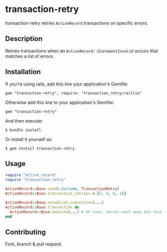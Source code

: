 # transaction-retry

transaction-retry retries `ActiveRecord` transactions on specific errors.

## Description

Retries transactions when an `ActiveRecord::StatementInvalid` occurs that matches a list of errors.

## Installation

If you're using rails, add this line your application's Gemfile:

    gem "transaction-retry", require: "transaction_retry/railtie"

Otherwise add this line to your application's Gemfile:

    gem "transaction-retry"

And then execute:

    $ bundle install

Or install it yourself as:

    $ gem install transaction-retry

## Usage

```ruby
require "active_record"
require "transaction_retry"

ActiveRecord::Base.send(:include, TransactionRetry)
ActiveRecord::Base.transaction_retries = [2, 4, 8, 16]

ActiveRecord::Base.establish_connection(...)
ActiveRecord::Base.transaction do
  ActiveRecord::Base.execute(...) # Oh noes, server went away but that's okay since we'll retry 4 times over 30 seconds
end
```

## Contributing

Fork, branch & pull request.
